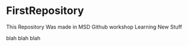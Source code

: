 # FirstRepository
This Repository Was made in MSD Github workshop
Learning New Stuff

blah blah blah
